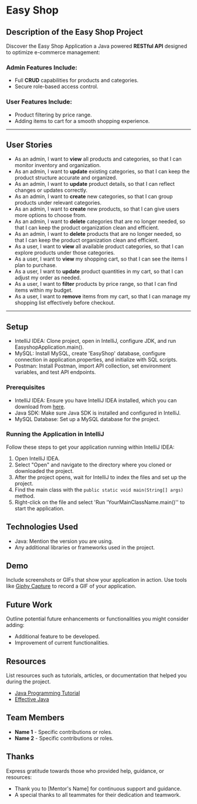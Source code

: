 # Easy Shop

## Description of the Easy Shop Project
Discover the Easy Shop Application a Java powered **RESTful API** designed to optimize e-commerce management:
### Admin Features Include:
- Full **CRUD** capabilities for products and categories.
- Secure role-based access control.
### User Features Include:
- Product filtering by price range.
- Adding items to cart for a smooth shopping experience.
---
## User Stories
- As an admin, I want to **view** all products and categories, so that I can monitor inventory and organization.
- As an admin, I want to **update** existing categories, so that I can keep the product structure accurate and organized.
- As an admin, I want to **update** product details, so that I can reflect changes or updates correctly.
- As an admin, I want to **create** new categories, so that I can group products under relevant categories.
- As an admin, I want to **create** new products, so that I can give users more options to choose from.
- As an admin, I want to **delete** categories that are no longer needed, so that I can keep the product organization clean and efficient.
- As an admin, I want to **delete** products that are no longer needed, so that I can keep the product organization clean and efficient.
- As a user, I want to **view** all available product categories, so that I can explore products under those categories.
- As a user, I want to **view** my shopping cart, so that I can see the items I plan to purchase.
- As a user, I want to **update** product quantities in my cart, so that I can adjust my order as needed.
- As a user, I want to **filter** products by price range, so that I can find items within my budget.
- As a user, I want to **remove** items from my cart, so that I can manage my shopping list effectively before checkout.

---
## Setup

- IntelliJ IDEA: Clone project, open in IntelliJ, configure JDK, and run EasyshopApplication.main().
- MySQL: Install MySQL, create 'EasyShop' database, configure connection in application.properties, and initialize with SQL scripts.
- Postman: Install Postman, import API collection, set environment variables, and test API endpoints.

### Prerequisites

- IntelliJ IDEA: Ensure you have IntelliJ IDEA installed, which you can download from [here](https://www.jetbrains.com/idea/download/).
- Java SDK: Make sure Java SDK is installed and configured in IntelliJ.
- MySQL Database: Set up a MySQL database for the project.

### Running the Application in IntelliJ

Follow these steps to get your application running within IntelliJ IDEA:

1. Open IntelliJ IDEA.
2. Select "Open" and navigate to the directory where you cloned or downloaded the project.
3. After the project opens, wait for IntelliJ to index the files and set up the project.
4. Find the main class with the `public static void main(String[] args)` method.
5. Right-click on the file and select 'Run 'YourMainClassName.main()'' to start the application.

## Technologies Used

- Java: Mention the version you are using.
- Any additional libraries or frameworks used in the project.

## Demo

Include screenshots or GIFs that show your application in action. Use tools like [Giphy Capture](https://giphy.com/apps/giphycapture) to record a GIF of your application.



## Future Work

Outline potential future enhancements or functionalities you might consider adding:

- Additional feature to be developed.
- Improvement of current functionalities.

## Resources

List resources such as tutorials, articles, or documentation that helped you during the project.

- [Java Programming Tutorial](https://www.example.com)
- [Effective Java](https://www.example.com)

## Team Members

- **Name 1** - Specific contributions or roles.
- **Name 2** - Specific contributions or roles.

## Thanks

Express gratitude towards those who provided help, guidance, or resources:

- Thank you to [Mentor's Name] for continuous support and guidance.
- A special thanks to all teammates for their dedication and teamwork.